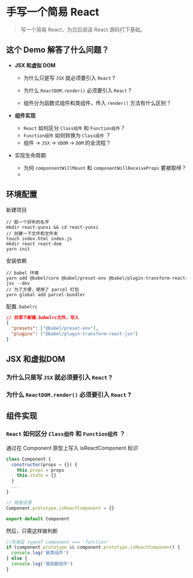 # 手写一个简易 React

> 写一个简易 React，为日后阅读 React 源码打下基础。



## 这个 Demo 解答了什么问题？

- **JSX 和虚拟 DOM**

  - 为什么只是写 `JSX` 就必须要引入 `React` ?

  - 为什么 `ReactDOM.render()` 必须要引入 `React` ?
  - 组件分为函数式组件和类组件，传入 `render()` 方法有什么区别？

- **组件实现**
  
  - `React` 如何区分 `Class组件` 和 `Function组件`？
  - `Function组件` 如何转换为 `Class组件` ？
  - 组件 -> `JSX`  -> `VDOM` -> `DOM` 的全流程？
  
- 实现生命周期

  - 为何 `componnentWillMount` 和 `componentWillReceiveProps` 要被取缔？
  - 



## 环境配置

新建项目

```
// 取一个好听的名字
mkdir react-yunxi && cd react-yunxi
// 创建一下文件和文件夹
touch index.html index.js
mkdir react react-dom
yarn init
```

安装依赖

```
// babel 环境
yarn add @babel/core @babel/preset-env @babel/plugin-transform-react-jsx --dev
// 为了方便，使用了 parcel 打包
yarn global add parcel-bundler
```

配置`.babelrc`

```json
// 目录下新建.babelrc文件，写入
{
  "presets": ["@babel/preset-env"],
  "plugins": ["@babel/plugin-transform-react-jsx"]
}
```





## JSX 和虚拟DOM

### 为什么只是写 `JSX` 就必须要引入 `React` ?



### 为什么 `ReactDOM.render()` 必须要引入 `React` ?



## 组件实现

### `React` 如何区分 `Class组件` 和 `Function组件` ？

通过在 Component 原型上写入 isReactComponent 标识

```javascript
class Component {
  constructor(props = {}) {
    this.props = props
    this.state = {}
  }
  ...
}

// 就是这里
Component.prototype.isReactComponent = {}

export default Component
```

然后，只需这样做判断

```javascript
//先保证 typeof component === 'function'
if (component.prototype && component.prototype.isReactComponent) {
  console.log('是类组件')
} else {
  console.log('是函数组件')
}
```

